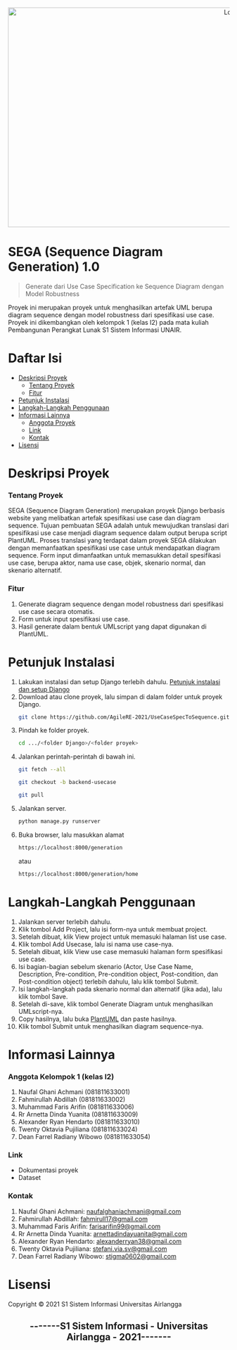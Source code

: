 <!-- PROJECT LOGO -->
<br />
<p align="center">
  <a href="https://github.com/AgileRE-2021/UseCaseSpecToSequence">
    <img src="https://user-images.githubusercontent.com/61226035/125086165-8d781a80-e0f5-11eb-8e41-2e74d6632a24.PNG" alt="Logo" width="1000" height="500">
  </a>

</p>

# SEGA (Sequence Diagram Generation) 1.0
> Generate dari Use Case Specification ke Sequence Diagram dengan Model Robustness

Proyek ini merupakan proyek untuk menghasilkan artefak UML berupa diagram sequence dengan model robustness dari spesifikasi use case. Proyek ini dikembangkan oleh kelompok 1 (kelas I2) pada mata kuliah Pembangunan Perangkat Lunak S1 Sistem Informasi UNAIR.

# Daftar Isi
* [Deskripsi Proyek](#deskripsi-proyek)
  * [Tentang Proyek](#tentang-proyek)
  * [Fitur](#fitur)
* [Petunjuk Instalasi](#petunjuk-instalasi)
* [Langkah-Langkah Penggunaan](#langkah-langkah-penggunaan)
* [Informasi Lainnya](#informasi-lainnya)
  * [Anggota Proyek](#anggota-proyek)
  * [Link](#link)
  * [Kontak](#kontak)
* [Lisensi](#lisensi)

# Deskripsi Proyek
### Tentang Proyek
SEGA (Sequence Diagram Generation) merupakan proyek Django berbasis website yang melibatkan artefak spesifikasi use case dan diagram sequence. Tujuan pembuatan SEGA adalah untuk mewujudkan translasi dari spesifikasi use case menjadi diagram sequence dalam output berupa script PlantUML. Proses translasi yang terdapat dalam proyek SEGA dilakukan dengan memanfaatkan spesifikasi use case untuk mendapatkan diagram sequence. Form input dimanfaatkan untuk memasukkan detail spesifikasi use case, berupa aktor, nama use case, objek, skenario normal, dan skenario alternatif.

### Fitur
1. Generate diagram sequence dengan model robustness dari spesifikasi use case secara otomatis.
2. Form untuk input spesifikasi use case.
3. Hasil generate dalam bentuk UMLscript yang dapat digunakan di PlantUML.

# Petunjuk Instalasi
1. Lakukan instalasi dan setup Django terlebih dahulu. [Petunjuk instalasi dan setup Django](https://docs.djangoproject.com/en/3.2/intro/install/)
2. Download atau clone proyek, lalu simpan di dalam folder untuk proyek Django.
   ```sh
   git clone https://github.com/AgileRE-2021/UseCaseSpecToSequence.git
   ```
3. Pindah ke folder proyek.
   ```sh
   cd .../<folder Django>/<folder proyek>
   ```
4. Jalankan perintah-perintah di bawah ini.
   ```sh
   git fetch --all
   ```
   ```sh
   git checkout -b backend-usecase
   ```
   ```sh
   git pull
   ```
5. Jalankan server.
   ```sh
   python manage.py runserver
   ```
6. Buka browser, lalu masukkan alamat
   ```sh
   https://localhost:8000/generation
   ```
   atau
   ```sh
   https://localhost:8000/generation/home
   ```

# Langkah-Langkah Penggunaan
1. Jalankan server terlebih dahulu.
2. Klik tombol Add Project, lalu isi form-nya untuk membuat project.
3. Setelah dibuat, klik View project untuk memasuki halaman list use case.
4. Klik tombol Add Usecase, lalu isi nama use case-nya.
5. Setelah dibuat, klik View use case memasuki halaman form spesifikasi use case.
6. Isi bagian-bagian sebelum skenario (Actor, Use Case Name, Description, Pre-condition, Pre-condition object, Post-condition, dan Post-condition object) terlebih dahulu, lalu klik tombol Submit.
7. Isi langkah-langkah pada skenario normal dan alternatif (jika ada), lalu klik tombol Save.
8. Setelah di-save, klik tombol Generate Diagram untuk menghasilkan UMLscript-nya.
9. Copy hasilnya, lalu buka [PlantUML](https://plantuml.com/plantuml) dan paste hasilnya.
10. Klik tombol Submit untuk menghasilkan diagram sequence-nya.

# Informasi Lainnya
### Anggota Kelompok 1 (kelas I2)
1. Naufal Ghani Achmani (081811633001)
2. Fahmirullah Abdillah (081811633002)
3. Muhammad Faris Arifin (081811633006)
4. Rr Arnetta Dinda Yuanita (081811633009)
5. Alexander Ryan Hendarto (081811633010)
6. Twenty Oktavia Pujiliana (081811633024)
7. Dean Farrel Radiany Wibowo (081811633054)

### Link
* Dokumentasi proyek
* Dataset

### Kontak
1. Naufal Ghani Achmani: naufalghaniachmani@gmail.com
2. Fahmirullah Abdillah: fahmirull17@gmail.com
3. Muhammad Faris Arifin: farisarifin99@gmail.com
4. Rr Arnetta Dinda Yuanita: arnettadindayuanita@gmail.com
5. Alexander Ryan Hendarto: alexanderryan38@gmail.com
6. Twenty Oktavia Pujiliana: stefani.via.sv@gmail.com
7. Dean Farrel Radiany Wibowo: stigma0602@gmail.com

# Lisensi
Copyright © 2021 S1 Sistem Informasi Universitas Airlangga


<h2 align="center"> -------S1 Sistem Informasi - Universitas Airlangga - 2021------- </h2>
<br/>

